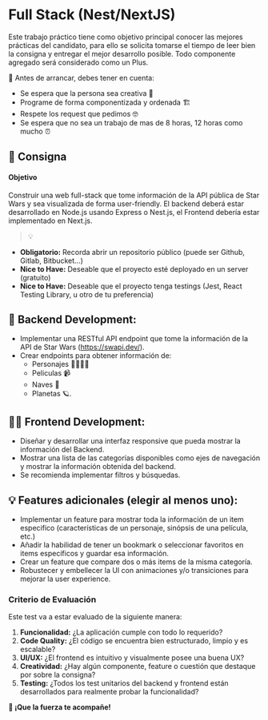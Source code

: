 # Full Stack (Nest/NextJS)

Este trabajo práctico tiene como objetivo principal conocer las mejores prácticas del candidato, para ello se solicita tomarse el tiempo de leer bien la consigna y entregar el mejor desarrollo posible. Todo componente agregado será considerado como un Plus.

🤔 Antes de arrancar, debes tener en cuenta:

-   Se espera que la persona sea creativa 🎨​
-   Programe de forma componentizada y ordenada 🏗️​
-   Respete los request que pedimos 🤓​
-   Se espera que no sea un trabajo de mas de 8 horas, 12 horas como mucho ⏰​

## 📝 Consigna

#### Objetivo

Construir una web full-stack que tome información de la API pública de Star Wars y sea visualizada de forma user-friendly. El backend deberá estar desarrollado en Node.js usando Express o Nest.js, el Frontend debería estar implementado en Next.js.

> 💡

-   **Obligatorio:** Recorda abrir un repositorio público (puede ser Github, Gitlab, Bitbucket…)
-   **Nice to Have:** Deseable que el proyecto esté deployado en un server (gratuito)
-   **Nice to Have:** Deseable que el proyecto tenga testings (Jest, React Testing Library, u otro de tu preferencia)

## 🤖 Backend Development:

-   Implementar una RESTful API endpoint que tome la información de la API de Star Wars (https://swapi.dev/).
-   Crear endpoints para obtener información de:
    -   Personajes 👨‍👩‍👧‍👧​
    -   Peliculas 📹​
    -   Naves 🚀
    -   Planetas 🪐.

## 🧑‍🎨 Frontend Development:

-   Diseñar y desarrollar una interfaz responsive que pueda mostrar la información del Backend.
-   Mostrar una lista de las categorías disponibles como ejes de navegación y mostrar la información obtenida del backend.
-   Se recomienda implementar filtros y búsquedas.

## 💡 Features adicionales (elegir al menos uno):

-   Implementar un feature para mostrar toda la información de un item especifico (características de un personaje, sinópsis de una película, etc.)
-   Añadir la habilidad de tener un bookmark o seleccionar favoritos en items específicos y guardar esa información.
-   Crear un feature que compare dos o más items de la misma categoría.
-   Robustecer y embellecer la UI con animaciones y/o transiciones para mejorar la user experience.

### Criterio de Evaluación

Este test va a estar evaluado de la siguiente manera:

1. **Funcionalidad:** ¿La aplicación cumple con todo lo requerido?
2. **Code Quality:** ¿El código se encuentra bien estructurado, limpio y es escalable?
3. **UI/UX:** ¿El frontend es intuitivo y visualmente posee una buena UX?
4. **Creatividad:** ¿Hay algún componente, feature o cuestión que destaque por sobre la consigna?
5. **Testing:** ¿Todos los test unitarios del backend y frontend están desarrollados para realmente probar la funcionalidad?

**💪 ¡Que la fuerza te acompañe!**
